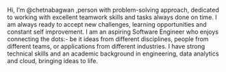 Hi, I’m @chetnabagwan ,person with problem-solving approach, dedicated to working with excellent teamwork skills and tasks always done on time. I am always ready to accept new challenges, learning opportunities and constant self improvement. I am an aspiring Software Engineer who enjoys connecting the dots:- be it ideas from different disciplines, people from different teams, or applications from different industries. I have strong technical skills and an academic background in engineering, data analytics and cloud, bringing ideas to life. 





